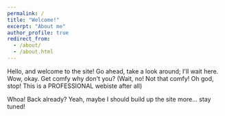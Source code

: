 ```yaml
---
permalink: /
title: "Welcome!"
excerpt: "About me"
author_profile: true
redirect_from: 
  - /about/
  - /about.html
---
```


Hello, and welcome to the site! Go ahead, take a look around; I'll wait here. Wow, okay. Get comfy why don't you? (Wait, no! Not that comfy! Oh god, stop! This is a PROFESSIONAL webiste after all)

Whoa! Back already? Yeah, maybe I should build up the site more... stay tuned!

<!--This is a section header when followed by the equals signs -->

<!-- ====== -->

<!-- put text here -->

